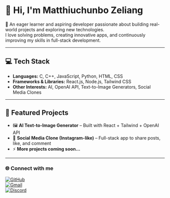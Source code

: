 # 👋 Hi, I'm Matthiuchunbo Zeliang  

🚀 An eager learner and aspiring developer passionate about building real-world projects and exploring new technologies.  
I love solving problems, creating innovative apps, and continuously improving my skills in full-stack development.  

---

## 💻 Tech Stack  
- **Languages:** C, C++, JavaScript, Python, HTML, CSS  
- **Frameworks & Libraries:** React.js, Node.js, Tailwind CSS  
- **Other Interests:** AI, OpenAI API, Text-to-Image Generators, Social Media Clones  

---

## 🌟 Featured Projects  
- 🖼️ **AI Text-to-Image Generator** – Built with React + Tailwind + OpenAI API  
- 📸 **Social Media Clone (Instagram-like)** – Full-stack app to share posts, like, and comment  
- ⚡ **More projects coming soon...**  

---

### 🌐 Connect with me  

[![GitHub](https://img.shields.io/badge/GitHub-000?logo=github&logoColor=white)](https://github.com/Matthiuchunbo-Zeliang)  
[![Gmail](https://img.shields.io/badge/Email-D14836?logo=gmail&logoColor=white)](mailto:mattiuchunbozeliang@gmail.com)  
[![Discord](https://img.shields.io/badge/Discord-Matthiuchunbo%20Zeliang-5865F2?logo=discord&logoColor=white)](https://discord.com/users/13770019905168080926)  
